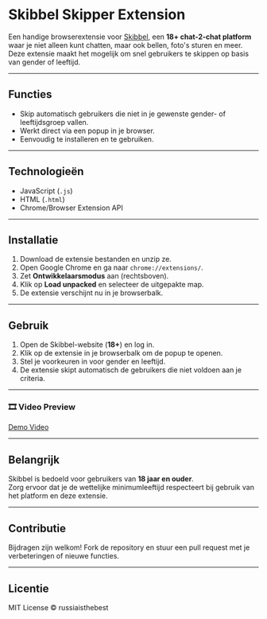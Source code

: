 # Skibbel Skipper Extension

Een handige browserextensie voor [Skibbel](https://www.skibbel.com), een **18+ chat-2-chat platform** waar je niet alleen kunt chatten, maar ook bellen, foto's sturen en meer.  
Deze extensie maakt het mogelijk om snel gebruikers te skippen op basis van gender of leeftijd.

---

## Functies

- Skip automatisch gebruikers die niet in je gewenste gender- of leeftijdsgroep vallen.  
- Werkt direct via een popup in je browser.  
- Eenvoudig te installeren en te gebruiken.  

---

## Technologieën

- JavaScript (`.js`)  
- HTML (`.html`)  
- Chrome/Browser Extension API  

---

## Installatie

1. Download de extensie bestanden en unzip ze.  
2. Open Google Chrome en ga naar `chrome://extensions/`.  
3. Zet **Ontwikkelaarsmodus** aan (rechtsboven).  
4. Klik op **Load unpacked** en selecteer de uitgepakte map.  
5. De extensie verschijnt nu in je browserbalk.  

---

## Gebruik

1. Open de Skibbel-website (**18+**) en log in.  
2. Klik op de extensie in je browserbalk om de popup te openen.  
3. Stel je voorkeuren in voor gender en leeftijd.  
4. De extensie skipt automatisch de gebruikers die niet voldoen aan je criteria.  

---

### 🎞️ Video Preview
[Demo Video](demo.mp4)  

---

## Belangrijk

Skibbel is bedoeld voor gebruikers van **18 jaar en ouder**.  
Zorg ervoor dat je de wettelijke minimumleeftijd respecteert bij gebruik van het platform en deze extensie.  

---

## Contributie

Bijdragen zijn welkom! Fork de repository en stuur een pull request met je verbeteringen of nieuwe functies.  

---

## Licentie

MIT License © russiaisthebest

